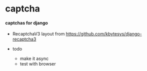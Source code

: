 # captcha
#### captchas for django

* RecaptchaV3 layout from https://github.com/kbytesys/django-recaptcha3
 
* todo
    - make it async
    - test with browser